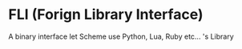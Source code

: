 # FLI (Forign Library Interface)

A binary interface let Scheme use Python, Lua, Ruby etc... 's Library
